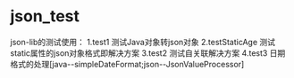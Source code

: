 # json_test
json-lib的测试使用：
1.test1 测试Java对象转json对象
2.testStaticAge 测试static属性的json对象格式即解决方案
3.test2 测试自关联解决方案
4.test3 日期格式的处理[java--simpleDateFormat;json--JsonValueProcessor]
